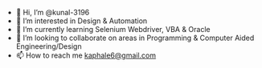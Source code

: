 - 👋 Hi, I’m @kunal-3196
- 👀 I’m interested in Design & Automation
- 🌱 I’m currently learning Selenium Webdriver, VBA & Oracle
- 💞️ I’m looking to collaborate on areas in Programming & Computer Aided Engineering/Design
- 📫 How to reach me kaphale6@gmail.com

<!---
kunal-3196/kunal-3196 is a ✨ special ✨ repository because its `README.md` (this file) appears on your GitHub profile.
You can click the Preview link to take a look at your changes.
--->
